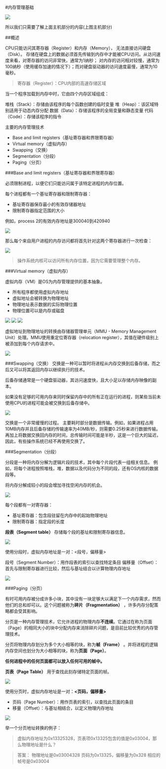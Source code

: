 #内存管理基础

![](https://pic1.zhimg.com/80/8bf6ef80ddbcd9ed5984fe9a51bb5b78_720w.jpg?source=1940ef5c)

所以我们只需要了解上面主机部分的内容(上图主机部分)

##概述

CPU只能访问其寄存器（Register）和内存（Memory）， 无法直接访问硬盘（Disk）。 存储在硬盘上的数据必须首先传输到内存中才能被CPU访问。从访问速度来看，对寄存器的访问非常快，通常为1纳秒； 对内存的访问相对较慢，通常为100纳秒（使用缓存加速的情况下）；而对硬盘驱动器的访问速度最慢，通常为10毫秒。

>寄存器（Register）：CPU内部的高速存储区域

当一个程序加载到内存中时，它由四个内存区域组成：

堆栈（Stack）：存储由该程序的每个函数创建的临时变量
堆（Heap）：该区域特别适用于动态内存分配
数据（Data）：存储该程序的全局变量和静态变量
代码（Code）：存储该程序的指令

主要的内存管理技术

- Base and limit registers（基址寄存器和界限寄存器）
- Virtual memory（虚拟内存）
- Swapping（交换）
- Segmentation（分段）
- Paging（分页）

###Base and limit registers（基址寄存器和界限寄存器）

必须限制进程，以便它们只能访问属于该特定进程的内存位置。

每个进程都有一个基址寄存器和限制寄存器：

- 基址寄存器保存最小的有效存储器地址
- 限制寄存器指定范围的大小

例如，process 2的有效内存地址是300040到420940

![](https://upload-images.jianshu.io/upload_images/6549967-466df45e458f71b1.jpg?imageMogr2/auto-orient/strip|imageView2/2/w/516/format/webp)

那么每个来自用户进程的内存访问都将首先针对这两个寄存器进行一次检查：

![](https://upload-images.jianshu.io/upload_images/6549967-cfec4c5f79771ca4.jpg?imageMogr2/auto-orient/strip|imageView2/2/w/733/format/webp)

>操作系统内核可以访问所有内存位置，因为它需要管理整个内存。


###Virtual memory（虚拟内存）

虚拟内存（VM）是OS为内存管理提供的基本抽象。

- 所有程序都使用虚拟内存地址
- 虚拟地址会被转换为物理地址
- 物理地址表示数据的实际物理位置
- 物理位置可以是内存或磁盘

![](https://upload-images.jianshu.io/upload_images/6549967-c2d15cacda22d25b.jpg?imageMogr2/auto-orient/strip|imageView2/2/w/672/format/webp)
![](https://upload-images.jianshu.io/upload_images/6549967-cc2b0e2e1acdfdef.jpg?imageMogr2/auto-orient/strip|imageView2/2/w/477/format/webp)
![](https://upload-images.jianshu.io/upload_images/6549967-d3b9ba141fd5cec1.jpg?imageMogr2/auto-orient/strip|imageView2/2/w/605/format/webp)

虚拟地址到物理地址的转换由存储器管理单元（MMU - Memory Management Unit）处理。MMU使用重定位寄存器（relocation register），其值在硬件级别上被添加到每个内存请求中。

![](https://upload-images.jianshu.io/upload_images/6549967-61a9e6be8ea382cd.jpg?imageMogr2/auto-orient/strip|imageView2/2/w/550/format/webp)

###Swapping（交换）
交换是一种可以暂时将进程从内存交换到后备存储，而之后又可以将其返回内存以继续执行的技术。

后备存储通常是一个硬盘驱动器，其访问速度快，且大小足以存储内存映像的副本。

如果没有足够的可用内存来同时保留内存中的所有正在运行的进程，则某些当前未使用CPU的进程可能会被交换到后备存储中。

![](https://upload-images.jianshu.io/upload_images/6549967-c93a195e63813c60.jpg?imageMogr2/auto-orient/strip|imageView2/2/w/762/format/webp)

交换是一个非常缓慢的过程。 主要耗时部分是数据传输。例如，如果进程占用10MB内存并且后备存储的传输速率为40MB/秒，则需要0.25秒来进行数据传输。 再加上将数据交换回内存的时间，总传输时间可能是半秒，这是一个巨大的延迟，因此，有些操作系统已经不再使用交换了。



###Segmentation（分段）

分段是一种将内存分解为逻辑片段的技术，其中每个片段代表一组相关信息。 例如，将每个进程按照堆栈，堆，数据以及代码分为不同的段，还有OS内核的数据段等。

将内存分解成较小的段会增加寻找空闲内存的机会。

![](https://upload-images.jianshu.io/upload_images/6549967-6ddbf62da7655b34.jpg?imageMogr2/auto-orient/strip|imageView2/2/w/487/format/webp)

每个段都有一对寄存器：

- 基址寄存器：包含段驻留在内存中的起始物理地址
- 限制寄存器：指定段的长度

**段表（Segment table）** 存储每个段的基址和限制寄存器信息。

![](https://upload-images.jianshu.io/upload_images/6549967-bf03002fc3624e5a.jpg?imageMogr2/auto-orient/strip|imageView2/2/w/493/format/webp)

使用分段时，虚拟内存地址是一对：<段号，偏移量>

段号（Segment Number）：用作段表的索引以查找特定条目
偏移量（Offset）：首先与限制寄存器进行比较，然后与基址结合以计算物理内存地址

![](https://upload-images.jianshu.io/upload_images/6549967-0a11546f7ed4ec37.jpg?imageMogr2/auto-orient/strip|imageView2/2/w/961/format/webp)

###Paging（分页）

有时可用内存被分成许多小块，其中没有一块足够大以满足下一个内存需求，然而他们的总和却可以。这个问题被称为**碎片（Fragmentation）** ，许多内存分配策略都会受其影响。

分页是一种内存管理技术，它允许进程的物理内存**不连续**。它通过在称为页面（Page）的相同大小的块中分配内存来消除碎片问题，是目前比较优秀的内存管理技术。

分页将物理内存划分为多个大小相等的块，称为**帧（Frame）** 。并将进程的逻辑内存空间也划分为大小相等的块，称为**页面（Page）**。

**任何进程中的任何页面都可以放入任何可用的帧中。**

**页表（Page Table）** 用于查找此刻存储特定页面的帧。

![](https://upload-images.jianshu.io/upload_images/6549967-ed5d51147455c7b4.jpg?imageMogr2/auto-orient/strip|imageView2/2/w/961/format/webp)

使用分页时，虚拟内存地址是一对：**<页码，偏移量>**

- 页码（Page Number）：用作页表的索引，以查找此页面的条目
- 移量（Offset）：与基址相结合，以定义物理内存地址

![](https://upload-images.jianshu.io/upload_images/6549967-fa33b90a8c2f27c9.jpg?imageMogr2/auto-orient/strip|imageView2/2/w/965/format/webp)

举一个分页地址转换的例子：

> 虚拟内存地址为0x13325328，页表项0x13325包含的值是0x03004，那么物理地址是什么？

> 答案：
物理地址是0x03004328
页码为0x13325，偏移量为0x328
相应的帧号是0x03004
